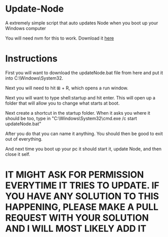 # Update-Node
A extremely simple script that auto updates Node when you boot up your Windows computer

You will need nvm for this to work. Download it <a href="https://github.com/nvm-sh/nvm">here</a>

# Instructions

First you will want to download the updateNode.bat file from here and put it into C:\Windows\System32.

Next you will need to hit ⊞ + R, which opens a run window.

Next you will want to type shell:startup and hit enter. This will open up a folder that will allow you to change what starts at boot.

Next create a shortcut in the startup folder. When it asks you where it should be too, type in "C:\Windows\System32\cmd.exe /c start updateNode.bat"

After you do that you can name it anything. You should then be good to exit out of everything.

And next time you boot up your pc it should start it, update Node, and then close it self.

# IT MIGHT ASK FOR PERMISSION EVERYTIME IT TRIES TO UPDATE. IF YOU HAVE ANY SOLUTION TO THIS HAPPENING, PLEASE MAKE A PULL REQUEST WITH YOUR SOLUTION AND I WILL MOST LIKELY ADD IT


